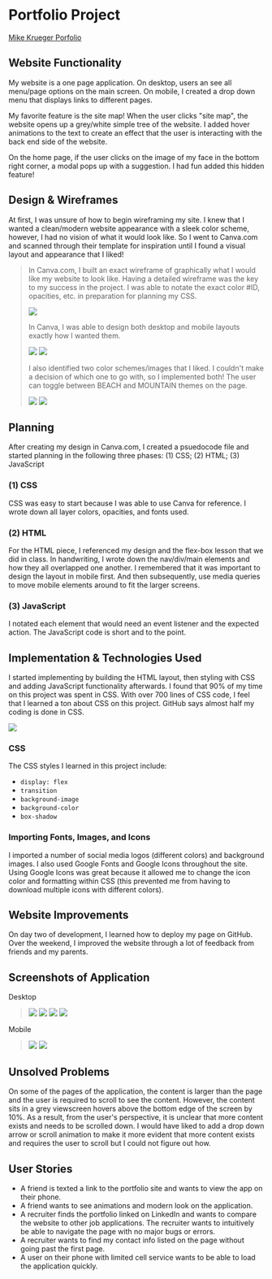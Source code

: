 # Portfolio Project

[Mike Krueger Porfolio](https://mickrueg.github.io/portfolio/)

## Website Functionality
My website is a one page application. On desktop, users an see all menu/page options on the main screen. On mobile, I created a drop down menu that displays links to different pages. 

My favorite feature is the site map! When the user clicks "site map", the website opens up a grey/white simple tree of the website. I added hover animations to the text to create an effect that the user is interacting with the back end side of the website.

On the home page, if the user clicks on the image of my face in the bottom right corner, a modal pops up with a suggestion. I had fun added this hidden feature!

## Design & Wireframes
At first, I was unsure of how to begin wireframing my site. I knew that I wanted a clean/modern website appearance with a sleek color scheme, however, I had no vision of what it would look like. So I went to Canva.com and scanned through their template for inspiration until I found a visual layout and appearance that I liked! 

>In Canva.com, I built an exact wireframe of graphically what I would like my website to look like. Having a detailed wireframe was the key to my success in the project. I was able to notate the exact color #ID, opacities, etc. in preparation for planning my CSS. 
>
>![](images/Screen%20Shot%202022-06-27%20at%203.36.20%20PM.png)
>
>In Canva, I was able to design both desktop and mobile layouts exactly how I wanted them. 
>
>![](images/Screen%20Shot%202022-06-27%20at%203.34.51%20PM.png) ![](images/Screen%20Shot%202022-06-27%20at%203.36.54%20PM.png) 
>
>I also identified two color schemes/images that I liked. I couldn't make a decision of which one to go with, so I implemented both! The user can toggle between BEACH and MOUNTAIN themes on the page.
>
>![](images/Screen%20Shot%202022-06-27%20at%203.35.51%20PM.png) ![](images/Screen%20Shot%202022-06-27%20at%203.36.35%20PM.png) 

## Planning

After creating my design in Canva.com, I created a psuedocode file and started planning in the following three phases: (1) CSS; (2) HTML; (3) JavaScript

### (1) CSS
CSS was easy to start because I was able to use Canva for reference. I wrote down all layer colors, opacities, and fonts used. 

### (2) HTML
For the HTML piece, I referenced my design and the flex-box lesson that we did in class. In handwriting, I wrote down the nav/div/main elements and how they all overlapped one another. I remembered that it was important to design the layout in mobile first. And then subsequently, use media queries to move mobile elements around to fit the larger screens.

### (3) JavaScript
I notated each element that would need an event listener and the expected action. The JavaScript code is short and to the point.

## Implementation & Technologies Used
I started implementing by building the HTML layout, then styling with CSS and adding JavaScript functionality afterwards. I found that 90% of my time on this project was spent in CSS. With over 700 lines of CSS code, I feel that I learned a ton about CSS on this project. GitHub says almost half my coding is done in CSS. 

![](images/Screen%20Shot%202022-06-27%20at%203.49.14%20PM.png)

### CSS
The CSS styles  I learned in this project include: 
- `display: flex`
- `transition`
- `background-image`
- `background-color`
- `box-shadow`

### Importing Fonts, Images, and Icons
I imported a number of social media logos (different colors) and background images. I also used Google Fonts and Google Icons throughout the site. Using Google Icons was great because it allowed me to change the icon color and formatting within CSS (this prevented me from having to download multiple icons with different colors).

## Website Improvements
On day two of development, I learned how to deploy my page on GitHub. Over the weekend, I improved the website through a lot of feedback from friends and my parents. 

## Screenshots of Application

Desktop
>![](images/Screen%20Shot%202022-06-28%20at%2010.48.26%20AM.png) 
>![](images/Screen%20Shot%202022-06-28%20at%2010.48.35%20AM.png) 
>![](images/Screen%20Shot%202022-06-28%20at%2010.48.42%20AM.png) 
>![](images/Screen%20Shot%202022-06-28%20at%2010.48.50%20AM.png) 

Mobile
>![](images/Screen%20Shot%202022-06-28%20at%2010.50.59%20AM.png) 
>![](images/Screen%20Shot%202022-06-28%20at%2010.51.24%20AM.png) 

## Unsolved Problems
On some of the pages of the application, the content is larger than the page and the user is required to scroll to see the content. However, the content sits in a grey viewscreen hovers above the bottom edge of the screen by 10%. As a result, from the user's perspective, it is unclear that more content exists and needs to be scrolled down. I would have liked to add a drop down arrow or scroll animation to make it more evident that more content exists and requires the user to scroll but I could not figure out how.

## User Stories
- A friend is texted a link to the portfolio site and wants to view the app on their phone. 
- A friend wants to see animations and modern look on the application.
- A recruiter finds the portfolio linked on LinkedIn and wants to compare the website to other job applications. The recruiter wants to intuitively be able to navigate the page with no major bugs or errors. 
- A recruiter wants to find my contact info listed on the page without going past the first page.
- A user on their phone with limited cell service wants to be able to load the application quickly.